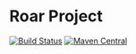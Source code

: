 Roar Project
=============================

[![Build Status](https://travis-ci.org/jcai/roar.svg)](https://travis-ci.org/jcai/roar)
[![Maven Central](https://img.shields.io/maven-central/v/com.ganshane.roar/roar-project_2.11.svg)](https://maven-badges.herokuapp.com/maven-central/com.ganshane.roar/roar-project_2.11)





